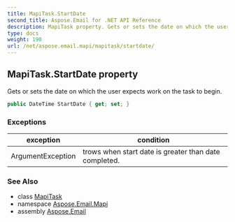 ```yaml
---
title: MapiTask.StartDate
second_title: Aspose.Email for .NET API Reference
description: MapiTask property. Gets or sets the date on which the user expects work on the task to begin
type: docs
weight: 190
url: /net/aspose.email.mapi/mapitask/startdate/
---
```

## MapiTask.StartDate property

Gets or sets the date on which the user expects work on the task to begin.

```csharp
public DateTime StartDate { get; set; }
```

### Exceptions

| exception | condition |
| --- | --- |
| ArgumentException | trows when start date is greater than date completed. |

### See Also

* class [MapiTask](../)
* namespace [Aspose.Email.Mapi](../../mapitask/)
* assembly [Aspose.Email](../../../)


